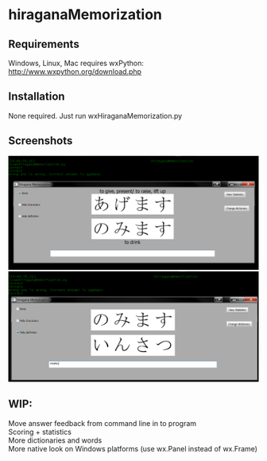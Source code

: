 hiraganaMemorization
================

Requirements
----------------
Windows, Linux, Mac requires wxPython:
http://www.wxpython.org/download.php

Installation
-------------
None required. Just run wxHiraganaMemorization.py


Screenshots
--------------
![Screenshot 0](Screenshots/S0.png?raw=true "Screenshot 0")
![Screenshot 1](Screenshots/S1.png?raw=true "Screenshot 1")

WIP:
------
Move answer feedback from command line in to program  
Scoring + statistics  
More dictionaries and words  
More native look on Windows platforms (use wx.Panel instead of wx.Frame)  